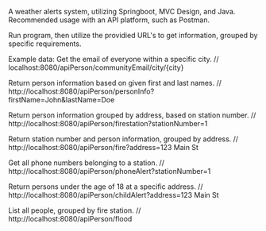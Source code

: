 A weather alerts system, utilizing Springboot, MVC Design, and Java. Recommended usage with an API platform, such as Postman.

Run program, then utilize the providied URL's to get information, grouped by specific requirements.

Example data:
Get the email of everyone within a specific city.
// localhost:8080/apiPerson/communityEmail/city/{city}

Return person information based on given first and last names.
// http://localhost:8080/apiPerson/personInfo?firstName=John&lastName=Doe

Return person information grouped by address, based on station number.
// http://localhost:8080/apiPerson/firestation?stationNumber=1

Return station number and person information, grouped by address.
// http://localhost:8080/apiPerson/fire?address=123 Main St

Get all phone numbers belonging to a station.
// http://localhost:8080/apiPerson/phoneAlert?stationNumber=1

Return persons under the age of 18 at a specific address.
// http://localhost:8080/apiPerson/childAlert?address=123 Main St

List all people, grouped by fire station.
// http://localhost:8080/apiPerson/flood

    
